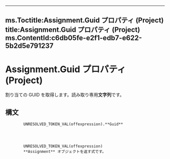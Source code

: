 

---
ms.Toctitle:Assignment.Guid プロパティ (Project)
title:Assignment.Guid プロパティ (Project)
ms.ContentId:c6db05fe-e2f1-edb7-e622-5b2d5e791237
---
# Assignment.Guid プロパティ (Project)




割り当ての GUID を取得します。読み取り専用**文字列**です。

## 構文

            UNRESOLVED_TOKEN_VAL(offexpression).**Guid**




            UNRESOLVED_TOKEN_VAL(offexpression)
            **Assignment** オブジェクトを返す式です。




